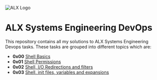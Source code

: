 ![ALX Logo](https://www.alxafrica.com/wp-content/uploads/2022/01/header-logo.png)

# ALX Systems Engineering DevOps

This repository contains all my solutions to ALX Systems Engineering Devops tasks. These tasks are grouped into different topics which are:

- **0x00** [Shell Basics](./0x00-shell_basics)
- **0x01** [Shell Permissions](./0x01-shell_permissions)
- **0x02** [Shell, I/O Redirections and filters](./0x02-shell_redirections)
- **0x03** [Shell, init files, variables and expansions](./0x03-shell_variables_expansions)
